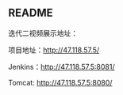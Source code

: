 ## README

迭代二视频展示地址：

项目地址：http://47.118.57.5/

Jenkins：http://47.118.57.5:8081/

Tomcat:  http://47.118.57.5:8080/